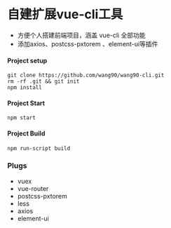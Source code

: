 # 自建扩展vue-cli工具
* 方便个人搭建前端项目，涵盖 vue-cli 全部功能  
* 添加axios、postcss-pxtorem 、element-ui等插件

#### Project setup
```
git clone https://github.com/wang90/wang90-cli.git
rm -rf .git && git init
npm install
```
#### Project Start 
````
npm start
````
#### Project Build
````
npm run-script build
````

### Plugs

- vuex
- vue-router
- postcss-pxtorem
- less
- axios
- element-ui
